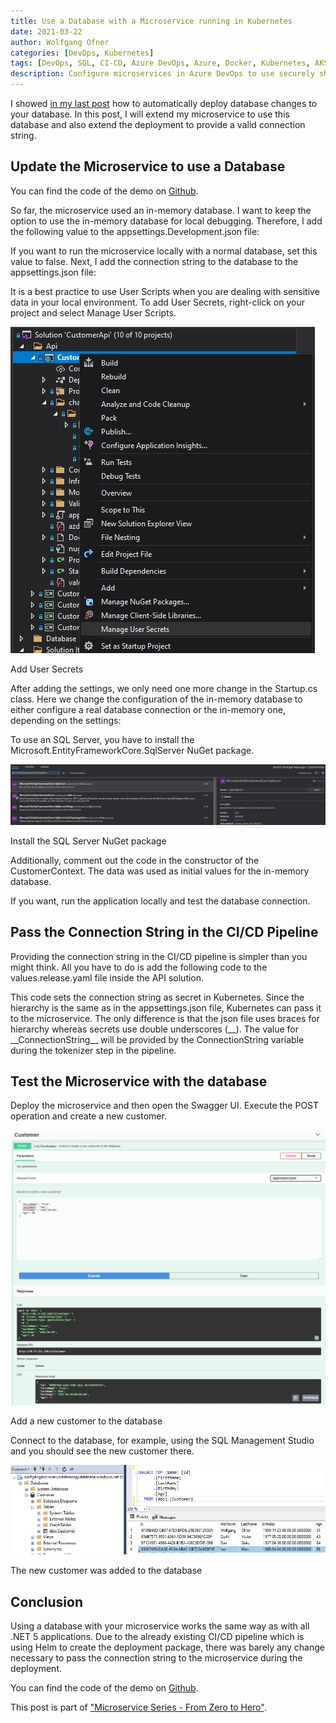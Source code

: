 ```yaml
---
title: Use a Database with a Microservice running in Kubernetes
date: 2021-03-22
author: Wolfgang Ofner
categories: [DevOps, Kubernetes]
tags: [DevOps, SQL, CI-CD, Azure DevOps, Azure, Docker, Kubernetes, AKS]
description: Configure microservices in Azure DevOps to use securely share connection strings and use different databases, depending on your environment.
---
```


I showed [in my last post](/deploy-dacpac-linux-azure-devops) how to automatically deploy database changes to your database. In this post, I will extend my microservice to use this database and also extend the deployment to provide a valid connection string.

## Update the Microservice to use a Database

You can find the code of the demo on <a href="https://github.com/WolfgangOfner/MicroserviceDemo" target="_blank" rel="noopener noreferrer">Github</a>.

So far, the microservice used an in-memory database. I want to keep the option to use the in-memory database for local debugging. Therefore, I add the following value to the appsettings.Development.json file:

<script src="https://gist.github.com/WolfgangOfner/671b5cded4aa419a5a1fb22f9dc17ef4.js"></script>

If you want to run the microservice locally with a normal database, set this value to false. Next, I add the connection string to the database to the appsettings.json file:

<script src="https://gist.github.com/WolfgangOfner/c873b6db10bfa3c578f123e07596ae0e.js"></script>

It is a best practice to use User Scripts when you are dealing with sensitive data in your local environment. To add User Secrets, right-click on your project and select Manage User Scripts.

<div class="col-12 col-sm-10 aligncenter">
  <a href="/assets/img/posts/2021/03/Add-User-Secrets.jpg"><img loading="lazy" src="/assets/img/posts/2021/03/Add-User-Secrets.jpg" alt="Add User Secrets" /></a>
  
  <p>
   Add User Secrets
  </p>
</div>

After adding the settings, we only need one more change in the Startup.cs class. Here we change the configuration of the in-memory database to either configure a real database connection or the in-memory one, depending on the settings:

<script src="https://gist.github.com/WolfgangOfner/92f35d72b8503ec1aa4660ff8ab6dee6.js"></script>

To use an SQL Server, you have to install the Microsoft.EntityFrameworkCore.SqlServer NuGet package. 

<div class="col-12 col-sm-10 aligncenter">
  <a href="/assets/img/posts/2021/03/Install-the-SQL-Server-NuGet-package.jpg"><img loading="lazy" src="/assets/img/posts/2021/03/Install-the-SQL-Server-NuGet-package.jpg" alt="Install the SQL Server NuGet package" /></a>
  
  <p>
   Install the SQL Server NuGet package
  </p>
</div>

Additionally, comment out the code in the constructor of the CustomerContext. The data was used as initial values for the in-memory database.

<script src="https://gist.github.com/WolfgangOfner/2b18897031047bbc06d19b8491f9e135.js"></script>

If you want, run the application locally and test the database connection.

## Pass the Connection String in the CI/CD Pipeline

Providing the connection string in the CI/CD pipeline is simpler than you might think. All you have to do is add the following code to the values.release.yaml file inside the API solution. 

<script src="https://gist.github.com/WolfgangOfner/c7da35ecd3be2d89c38ccc7facb43fff.js"></script>

This code sets the connection string as secret in Kubernetes. Since the hierarchy is the same as in the appsettings.json file, Kubernetes can pass it to the microservice. The only difference is that the json file uses braces for hierarchy whereas secrets use double underscores (\_\_). The value for \_\_ConnectionString\_\_ will be provided by the ConnectionString variable during the tokenizer step in the pipeline.

## Test the Microservice with the database

Deploy the microservice and then open the Swagger UI. Execute the POST operation and create a new customer.

<div class="col-12 col-sm-10 aligncenter">
  <a href="/assets/img/posts/2021/03/Add-a-new-customer-to-the-database.jpg"><img loading="lazy" src="/assets/img/posts/2021/03/Add-a-new-customer-to-the-database.jpg" alt="Add a new customer to the database" /></a>
  
  <p>
   Add a new customer to the database
  </p>
</div>

Connect to the database, for example, using the SQL Management Studio and you should see the new customer there.

<div class="col-12 col-sm-10 aligncenter">
  <a href="/assets/img/posts/2021/03/The-new-customer-was-added-to-the-database.jpg"><img loading="lazy" src="/assets/img/posts/2021/03/The-new-customer-was-added-to-the-database.jpg" alt="The new customer was added to the database" /></a>
  
  <p>
   The new customer was added to the database
  </p>
</div>

## Conclusion

Using a database with your microservice works the same way as with all .NET 5 applications. Due to the already existing CI/CD pipeline which is using Helm to create the deployment package, there was barely any change necessary to pass the connection string to the microservice during the deployment.

You can find the code of the demo on <a href="https://github.com/WolfgangOfner/MicroserviceDemo" target="_blank" rel="noopener noreferrer">Github</a>.

This post is part of ["Microservice Series - From Zero to Hero"](/microservice-series-from-zero-to-hero).
